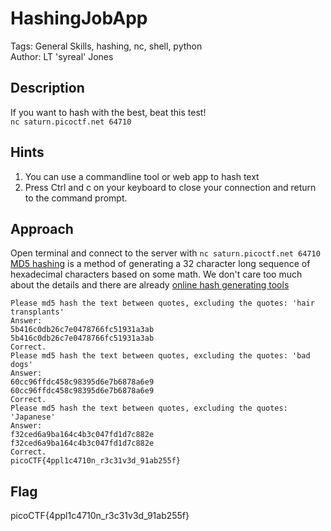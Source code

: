 # HashingJobApp
Tags: General Skills, hashing, nc, shell, python  
Author: LT 'syreal' Jones
## Description
If you want to hash with the best, beat this test!  
`nc saturn.picoctf.net 64710`
## Hints
1. You can use a commandline tool or web app to hash text
1. Press Ctrl and c on your keyboard to close your connection and return to the command prompt.
## Approach
Open terminal and connect to the server with `nc saturn.picoctf.net 64710`  
[MD5 hashing](https://en.wikipedia.org/wiki/MD5) is a method of generating a 32 character long sequence of hexadecimal characters based on some math. We don't care too much about the details and there are already [online hash generating tools](https://www.md5hashgenerator.com/)
```
Please md5 hash the text between quotes, excluding the quotes: 'hair transplants'
Answer:
5b416c0db26c7e0478766fc51931a3ab
5b416c0db26c7e0478766fc51931a3ab
Correct.
Please md5 hash the text between quotes, excluding the quotes: 'bad dogs'
Answer:
60cc96ffdc458c98395d6e7b6878a6e9
60cc96ffdc458c98395d6e7b6878a6e9
Correct.
Please md5 hash the text between quotes, excluding the quotes: 'Japanese'
Answer:
f32ced6a9ba164c4b3c047fd1d7c882e
f32ced6a9ba164c4b3c047fd1d7c882e
Correct.
picoCTF{4ppl1c4710n_r3c31v3d_91ab255f}
```
## Flag
picoCTF{4ppl1c4710n_r3c31v3d_91ab255f}